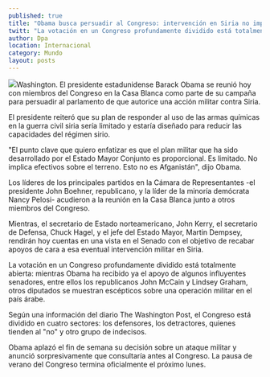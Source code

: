 ```yaml
---
published: true
title: "Obama busca persuadir al Congreso: intervención en Siria no implica efectivos sobre el terreno"
twitt: "La votación en un Congreso profundamente dividido está totalmente abierta: mientras Obama ha recibido ya el apoyo de algunos influyentes senadores, entre ellos los republicanos John McCain"
author: Dpa
location: Internacional
category: Mundo
layout: posts
---
```


![](http://i.imgur.com/j43fJfZm.jpg)Washington. El presidente estadunidense Barack Obama se reunió hoy con miembros del Congreso en la Casa Blanca como parte de su campaña para persuadir al parlamento de que autorice una acción militar contra Siria.

El presidente reiteró que su plan de responder al uso de las armas químicas en la guerra civil siria sería limitado y estaría diseñado para reducir las capacidades del régimen sirio.

"El punto clave que quiero enfatizar es que el plan militar que ha sido desarrollado por el Estado Mayor Conjunto es proporcional. Es limitado. No implica efectivos sobre el terreno. Esto no es Afganistán", dijo Obama.

Los líderes de los principales partidos en la Cámara de Representantes -el presidente John Boehner, republicano, y la líder de la minoría demócrata Nancy Pelosi- acudieron a la reunión en la Casa Blanca junto a otros miembros del Congreso.

Mientras, el secretario de Estado norteamericano, John Kerry, el secretario de Defensa, Chuck Hagel, y el jefe del Estado Mayor, Martin Dempsey, rendirán hoy cuentas en una vista en el Senado con el objetivo de recabar apoyos de cara a esa eventual intervención militar en Siria.

La votación en un Congreso profundamente dividido está totalmente abierta: mientras Obama ha recibido ya el apoyo de algunos influyentes senadores, entre ellos los republicanos John McCain y Lindsey Graham, otros diputados se muestran escépticos sobre una operación militar en el país árabe.

Según una información del diario The Washington Post, el Congreso está dividido en cuatro sectores: los defensores, los detractores, quienes tienden al "no" y otro grupo de indecisos.

Obama aplazó el fin de semana su decisión sobre un ataque militar y anunció sorpresivamente que consultaría antes al Congreso. La pausa de verano del Congreso termina oficialmente el próximo lunes.
